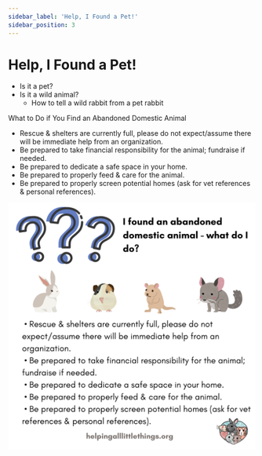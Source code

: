 ```yaml
---
sidebar_label: 'Help, I Found a Pet!'
sidebar_position: 3
---
```


# Help, I Found a Pet!

* Is it a pet?
* Is it a wild animal?
  * How to tell a wild rabbit from a pet rabbit 

What to Do if You Find an Abandoned Domestic Animal
 - Rescue & shelters are currently full, please do not expect/assume there will be immediate help from an organization.
 - Be prepared to take financial responsibility for the animal; fundraise if needed.
 - Be prepared to dedicate a safe space in your home.
 - Be prepared to properly feed & care for the animal.
 - Be prepared to properly screen potential homes (ask for vet references & personal references).

![I Found A Pet](foundpet.png)
